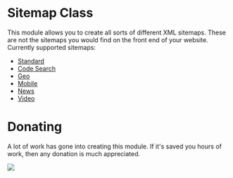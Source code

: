 # Sitemap Class

This module allows you to create all sorts of different XML sitemaps. These are not
the sitemaps you would find on the front end of your website. Currently supported
sitemaps:

- [Standard](http://www.sitemaps.org/protocol.php)
- [Code Search](http://www.google.com/support/webmasters/bin/answer.py?answer=75224)
- [Geo](http://www.google.com/support/webmasters/bin/answer.py?answer=94554)
- [Mobile](http://www.google.com/support/webmasters/bin/answer.py?answer=34648)
- [News](http://www.google.com/support/webmasters/bin/answer.py?hl=en&answer=74288)
- [Video](http://www.google.com/support/webmasters/bin/answer.py?answer=80472)

# Donating

A lot of work has gone into creating this module. If it's saved you hours of work,
then any donation is much appreciated.

<a href='http://www.pledgie.com/campaigns/8016'>
	<img src='http://www.pledgie.com/campaigns/8016.png?skin_name=chrome'/>
</a>
